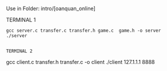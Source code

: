 Use in Folder: intro/[oanquan_online]

TERMINAL 1
```
gcc server.c transfer.c transfer.h game.c  game.h -o server
./server


TERMINAL 2
```
gcc client.c transfer.h transfer.c -o  client
./client 127.1.1.1 8888
